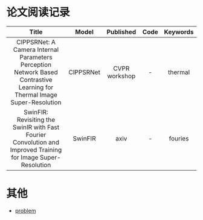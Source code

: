 # 论文阅读记录



| Title| Model| Published| Code| Keywords |
| :---: | :---: | :---: | :---: | :---: |
| CIPPSRNet: A Camera Internal Parameters Perception Network Based Contrastive Learning for Thermal Image Super-Resolution | CIPPSRNet | CVPR workshop | - | thermal |
| SwinFIR: Revisiting the SwinIR with Fast Fourier Convolution and Improved Training for Image Super-Resolution | SwinFIR | axiv | - | fouries |



# 其他

+ [problem](./problem.md)